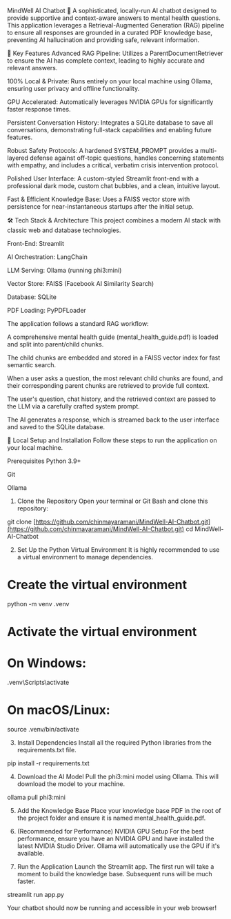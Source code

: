 MindWell AI Chatbot 🤖
A sophisticated, locally-run AI chatbot designed to provide supportive and context-aware answers to mental health questions. This application leverages a Retrieval-Augmented Generation (RAG) pipeline to ensure all responses are grounded in a curated PDF knowledge base, preventing AI hallucination and providing safe, relevant information.

🌟 Key Features
Advanced RAG Pipeline: Utilizes a ParentDocumentRetriever to ensure the AI has complete context, leading to highly accurate and relevant answers.

100% Local & Private: Runs entirely on your local machine using Ollama, ensuring user privacy and offline functionality.

GPU Accelerated: Automatically leverages NVIDIA GPUs for significantly faster response times.

Persistent Conversation History: Integrates a SQLite database to save all conversations, demonstrating full-stack capabilities and enabling future features.

Robust Safety Protocols: A hardened SYSTEM_PROMPT provides a multi-layered defense against off-topic questions, handles concerning statements with empathy, and includes a critical, verbatim crisis intervention protocol.

Polished User Interface: A custom-styled Streamlit front-end with a professional dark mode, custom chat bubbles, and a clean, intuitive layout.

Fast & Efficient Knowledge Base: Uses a FAISS vector store with persistence for near-instantaneous startups after the initial setup.

🛠️ Tech Stack & Architecture
This project combines a modern AI stack with classic web and database technologies.

Front-End: Streamlit

AI Orchestration: LangChain

LLM Serving: Ollama (running phi3:mini)

Vector Store: FAISS (Facebook AI Similarity Search)

Database: SQLite

PDF Loading: PyPDFLoader

The application follows a standard RAG workflow:

A comprehensive mental health guide (mental_health_guide.pdf) is loaded and split into parent/child chunks.

The child chunks are embedded and stored in a FAISS vector index for fast semantic search.

When a user asks a question, the most relevant child chunks are found, and their corresponding parent chunks are retrieved to provide full context.

The user's question, chat history, and the retrieved context are passed to the LLM via a carefully crafted system prompt.

The AI generates a response, which is streamed back to the user interface and saved to the SQLite database.

🚀 Local Setup and Installation
Follow these steps to run the application on your local machine.

Prerequisites
Python 3.9+

Git

Ollama

1. Clone the Repository
Open your terminal or Git Bash and clone this repository:

git clone [https://github.com/chinmayaramani/MindWell-AI-Chatbot.git](https://github.com/chinmayaramani/MindWell-AI-Chatbot.git)
cd MindWell-AI-Chatbot

2. Set Up the Python Virtual Environment
It is highly recommended to use a virtual environment to manage dependencies.

# Create the virtual environment
python -m venv .venv

# Activate the virtual environment
# On Windows:
.venv\Scripts\activate
# On macOS/Linux:
source .venv/bin/activate

3. Install Dependencies
Install all the required Python libraries from the requirements.txt file.

pip install -r requirements.txt

4. Download the AI Model
Pull the phi3:mini model using Ollama. This will download the model to your machine.

ollama pull phi3:mini

5. Add the Knowledge Base
Place your knowledge base PDF in the root of the project folder and ensure it is named mental_health_guide.pdf.

6. (Recommended for Performance) NVIDIA GPU Setup
For the best performance, ensure you have an NVIDIA GPU and have installed the latest NVIDIA Studio Driver. Ollama will automatically use the GPU if it's available.

7. Run the Application
Launch the Streamlit app. The first run will take a moment to build the knowledge base. Subsequent runs will be much faster.

streamlit run app.py

Your chatbot should now be running and accessible in your web browser!
